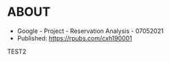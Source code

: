 # ABOUT

- Google - Project - Reservation Analysis - 07052021
- Published: https://rpubs.com/cxh190001

TEST2